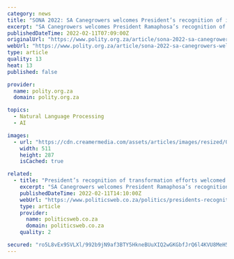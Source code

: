 ```yaml
---
category: news
title: "SONA 2022: SA Canegrowers welcomes President’s recognition of industry transformation efforts"
excerpt: "SA Canegrowers welcomes President Ramaphosa’s recognition of the sugar industry’s efforts ... SA Canegrowers will therefore be looking to Finance Minister Godongwana’s Budget Speech in the hope that he will announce the scrapping of the Health ..."
publishedDateTime: 2022-02-11T07:09:00Z
originalUrl: "https://www.polity.org.za/article/sona-2022-sa-canegrowers-welcomes-presidents-recognition-of-industry-transformation-efforts-2022-02-11"
webUrl: "https://www.polity.org.za/article/sona-2022-sa-canegrowers-welcomes-presidents-recognition-of-industry-transformation-efforts-2022-02-11"
type: article
quality: 13
heat: 13
published: false

provider:
  name: polity.org.za
  domain: polity.org.za

topics:
  - Natural Language Processing
  - AI

images:
  - url: "https://cdn.creamermedia.com/assets/articles/images/resized/0000983261_resized_cyrilramaphosa2301220211022.jpg"
    width: 511
    height: 287
    isCached: true

related:
  - title: "President’s recognition of transformation efforts welcomed - SA Canegrowers"
    excerpt: "SA Canegrowers welcomes President Ramaphosa’s recognition of the sugar industry’s efforts ... SA Canegrowers will therefore be looking to Finance Minister Godongwana’s Budget Speech in the hope that he will announce the scrapping of the Health ..."
    publishedDateTime: 2022-02-11T14:10:00Z
    webUrl: "https://www.politicsweb.co.za/politics/presidents-recognition-of-transformation-efforts-w"
    type: article
    provider:
      name: politicsweb.co.za
      domain: politicsweb.co.za
    quality: 2

secured: "ro5L8vEx9SVLXl/992b9jN9af3BTY5HkneBUuXIQ2wGKGbfJrQ6l4KVU8MeH5hBq3KVNg9QGMCyUiGCaV/EOHZee/G2MwDYfLs4s9XJd6meZVyT7sjlgInp0wtedqpZw9v7tfAPq61WkipZ2g/Ze5XzeilBqcdYmqShVWgQFyzCM91sxQtC5QAa6cnHDAlJOJ+yTfldBt2OhDDunE4H6TcIBEXAFubhWpmJh4mAcHf/uDwQrWFj79eN5qB5hqHoSV9wezqCycILQXauyCLekZOq7xcIPQ5sxx6w0ZdEPmcfmYo+mepOVKPq58XjUQ4qCoVCbIPkDGzu4jgmxq02vL0VXlHS1MAqESVpNOGLXD7s=;jkIXVZf9K7I5ac9mXHoKmw=="
---
```



